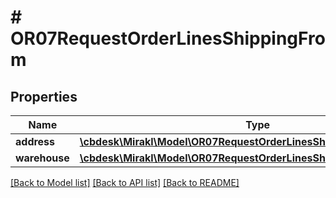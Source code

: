 # # OR07RequestOrderLinesShippingFrom

## Properties

Name | Type | Description | Notes
------------ | ------------- | ------------- | -------------
**address** | [**\cbdesk\Mirakl\Model\OR07RequestOrderLinesShippingFromAddress**](OR07RequestOrderLinesShippingFromAddress.md) |  | [optional]
**warehouse** | [**\cbdesk\Mirakl\Model\OR07RequestOrderLinesShippingFromWarehouse**](OR07RequestOrderLinesShippingFromWarehouse.md) |  | [optional]

[[Back to Model list]](../../README.md#models) [[Back to API list]](../../README.md#endpoints) [[Back to README]](../../README.md)
